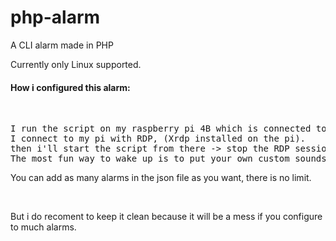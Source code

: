 # php-alarm
A CLI alarm made in PHP

Currently only Linux supported.

<h4>How i configured this alarm:</h4><br>

<pre>
I run the script on my raspberry pi 4B which is connected to a radio with an aux cable.
I connect to my pi with RDP, (Xrdp installed on the pi).
then i'll start the script from there -> stop the RDP session -> go to sleep.
The most fun way to wake up is to put your own custom sounds in the 'sounds/' directory, songs like the samsung alarm drip version.
</pre>


<p>You can add as many alarms in the json file as you want, there is no limit.</p><br>
<p>But i do recoment to keep it clean because it will be a mess if you configure to much alarms.</p>
